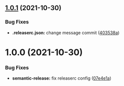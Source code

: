 ## [1.0.1](https://github.com/Dailton-Bastos/rentx/compare/v1.0.0...v1.0.1) (2021-10-30)


### Bug Fixes

* **.releaserc.json:** change message commit ([403538a](https://github.com/Dailton-Bastos/rentx/commit/403538a3047510c96af6886c7f90b1be7e2a6c11))

# 1.0.0 (2021-10-30)


### Bug Fixes

* **semantic-release:** fix releaserc config ([07e4e1a](https://github.com/Dailton-Bastos/rentx/commit/07e4e1a96d8d449499a2402c7bdd50fdeef7ffa3))
